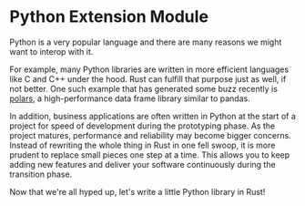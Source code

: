 # Python Extension Module

Python is a very popular language and there are many reasons we might want to interop with it.

For example, many Python libraries are written in more efficient languages like C and C++ under the hood.
Rust can fulfill that purpose just as well, if not better.
One such example that has generated some buzz recently is [polars](https://pola.rs/), a high-performance data frame library similar to pandas.

In addition, business applications are often written in Python at the start of a project for speed of development during the prototyping phase.
As the project matures, performance and reliability may become bigger concerns.
Instead of rewriting the whole thing in Rust in one fell swoop, it is more prudent to replace small pieces one step at a time.
This allows you to keep adding new features and deliver your software continuously during the transition phase.

Now that we're all hyped up, let's write a little Python library in Rust!
